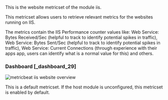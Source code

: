 This is the website metricset of the module iis.

This metricset allows users to retrieve relevant metrics for the websites running on IIS.

The metrics contain the IIS Performance counter values like: Web Service: Bytes Received/Sec (helpful to track to identify potential spikes in traffic), Web Service: Bytes Sent/Sec (helpful to track to identify potential spikes in traffic), Web Service: Current Connections (through experience with their apps app, users can identify what is a normal value for this) and others.


### Dashboard [_dashboard_29]

![metricbeat iis website overview](images/metricbeat-iis-website-overview.png)

This is a default metricset. If the host module is unconfigured, this metricset is enabled by default.
